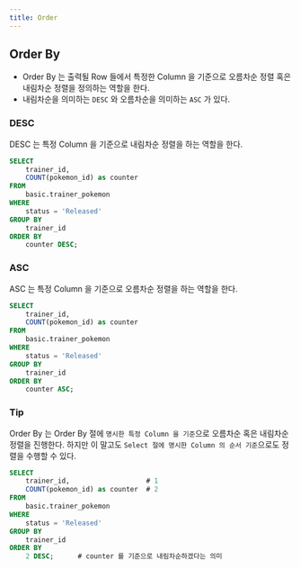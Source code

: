 ```yaml
---
title: Order
---
```


## Order By
- Order By 는 출력될 Row 들에서 특정한 Column 을 기준으로 오름차순 정렬 혹은 내림차순 정렬을 정의하는 역할을 한다.
- 내림차순을 의미하는 `DESC` 와 오름차순을 의미하는 `ASC` 가 있다.

### DESC
DESC 는 특정 Column 을 기준으로 내림차순 정렬을 하는 역할을 한다.

```sql
SELECT
	trainer_id,                   
	COUNT(pokemon_id) as counter 
FROM
	basic.trainer_pokemon
WHERE
	status = 'Released'
GROUP BY
	trainer_id
ORDER BY
	counter DESC;
```

### ASC
ASC 는 특정 Column 을 기준으로 오름차순 정렬을 하는 역할을 한다.

```sql
SELECT
	trainer_id,                   
	COUNT(pokemon_id) as counter 
FROM
	basic.trainer_pokemon
WHERE
	status = 'Released'
GROUP BY
	trainer_id
ORDER BY
	counter ASC;
```

### Tip
Order By 는 Order By 절에 `명시한 특정 Column 을 기준`으로 오름차순 혹은 내림차순 정렬을 진행한다. 하지만 이 말고도 `Select 절에 명시한 Column 의 순서 기준`으로도 정렬을 수행할 수 있다.

```sql
SELECT
	trainer_id,                   # 1
	COUNT(pokemon_id) as counter  # 2
FROM
	basic.trainer_pokemon
WHERE
	status = 'Released'
GROUP BY
	trainer_id
ORDER BY
	2 DESC;      # counter 를 기준으로 내림차순하겠다는 의미
```
